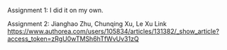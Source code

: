 Assignment 1: I did it on my own.

Assignment 2:
Jianghao Zhu, Chunqing Xu, Le Xu
Link
https://www.authorea.com/users/105834/articles/131382/_show_article?access_token=zRgU0wTMSh6hTfWvUv31zQ



